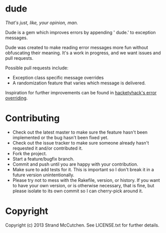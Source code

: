 dude
====

_That's just, like, your opinion, man._

Dude is a gem which improves errors by appending ' dude.' to exception messages.

Dude was created to make reading error messages more fun without obfuscating their meaning. It's a work in progress, and we want issues and pull requests.

Possible pull requests include:

  * Exception class specific message overrides
  * A randomization feature that varies which message is delivered.

Inspiration for further improvements can be found in [hacketyhack's error overriding](https://github.com/hacketyhack/hacketyhack/blob/master/lib/dev/errors.rb).

Contributing
============

  * Check out the latest master to make sure the feature hasn't been implemented or the bug hasn't been fixed yet.
  * Check out the issue tracker to make sure someone already hasn't requested it and/or contributed it.
  * Fork the project.
  * Start a feature/bugfix branch.
  * Commit and push until you are happy with your contribution.
  * Make sure to add tests for it. This is important so I don't break it in a future version unintentionally.
  * Please try not to mess with the Rakefile, version, or history. If you want to have your own version, or is otherwise necessary, that is fine, but please isolate to its own commit so I can cherry-pick around it.

Copyright
=========

Copyright (c) 2013 Strand McCutchen. See LICENSE.txt for
further details.

